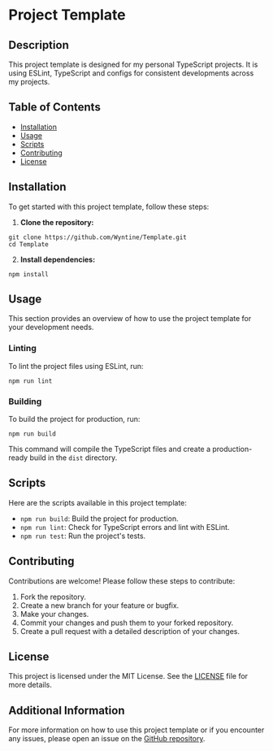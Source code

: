 # Project Template

## Description

This project template is designed for my personal TypeScript projects. It is using ESLint, TypeScript and configs for consistent developments across my projects.

## Table of Contents

- [Installation](#installation)
- [Usage](#usage)
- [Scripts](#scripts)
- [Contributing](#contributing)
- [License](#license)

## Installation

To get started with this project template, follow these steps:

1. **Clone the repository:**

```
git clone https://github.com/Wyntine/Template.git
cd Template
```

2. **Install dependencies:**

```
npm install
```

## Usage

This section provides an overview of how to use the project template for your development needs.

### Linting

To lint the project files using ESLint, run:

```
npm run lint
```

### Building

To build the project for production, run:

```
npm run build
```

This command will compile the TypeScript files and create a production-ready build in the `dist` directory.

## Scripts

Here are the scripts available in this project template:

- `npm run build`: Build the project for production.
- `npm run lint`: Check for TypeScript errors and lint with ESLint.
- `npm run test`: Run the project's tests.

## Contributing

Contributions are welcome! Please follow these steps to contribute:

1. Fork the repository.
2. Create a new branch for your feature or bugfix.
3. Make your changes.
4. Commit your changes and push them to your forked repository.
5. Create a pull request with a detailed description of your changes.

## License

This project is licensed under the MIT License. See the [LICENSE](LICENSE) file for more details.

## Additional Information

For more information on how to use this project template or if you encounter any issues, please open an issue on the [GitHub repository](https://github.com/Wyntine/Template).
